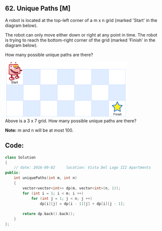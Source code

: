 ## 62. Unique Paths [M]
A robot is located at the top-left corner of a m x n grid (marked 'Start' in the diagram below).

The robot can only move either down or right at any point in time. The robot is trying to reach the bottom-right corner of the grid (marked 'Finish' in the diagram below).

How many possible unique paths are there?   

![](https://github.com/ysong49/LeetCode-Note/blob/master/image/robot_maze.png)   
Above is a 3 x 7 grid. How many possible unique paths are there?

**Note:** m and n will be at most 100.

## Code:
```c++
class Solution 
{
    // date: 2016-09-02     location: Vista Del Lago III Apartments
public:
    int uniquePaths(int m, int n) 
    {
        vector<vector<int>> dp(m, vector<int>(n, 1));
        for (int i = 1; i < m; i ++)
            for (int j = 1; j < n; j ++)
                dp[i][j] = dp[i - 1][j] + dp[i][j - 1];
        
        return dp.back().back();
    }
};
```
